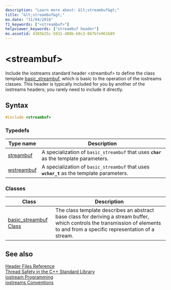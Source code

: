 ```yaml
---
description: "Learn more about: &lt;streambuf&gt;"
title: "&lt;streambuf&gt;"
ms.date: "11/04/2016"
f1_keywords: ["<streambuf>"]
helpviewer_keywords: ["streambuf header"]
ms.assetid: 4365b25c-5831-488b-b9c2-867bfe961b89
---
```

# &lt;streambuf&gt;

Include the iostreams standard header \<streambuf> to define the class template [basic_streambuf](../standard-library/basic-streambuf-class.md), which is basic to the operation of the iostreams classes. This header is typically included for you by another of the iostreams headers; you rarely need to include it directly.

## Syntax

```cpp
#include <streambuf>
```

### Typedefs

|Type name|Description|
|-|-|
|[streambuf](../standard-library/streambuf-typedefs.md#streambuf)|A specialization of `basic_streambuf` that uses **`char`** as the template parameters.|
|[wstreambuf](../standard-library/streambuf-typedefs.md#wstreambuf)|A specialization of `basic_streambuf` that uses **`wchar_t`** as the template parameters.|

### Classes

|Class|Description|
|-|-|
|[basic_streambuf Class](basic-streambuf-class.md)|The class template describes an abstract base class for deriving a stream buffer, which controls the transmission of elements to and from a specific representation of a stream.|

## See also

[Header Files Reference](../standard-library/cpp-standard-library-header-files.md)\
[Thread Safety in the C++ Standard Library](../standard-library/thread-safety-in-the-cpp-standard-library.md)\
[iostream Programming](../standard-library/iostream-programming.md)\
[iostreams Conventions](../standard-library/iostreams-conventions.md)
